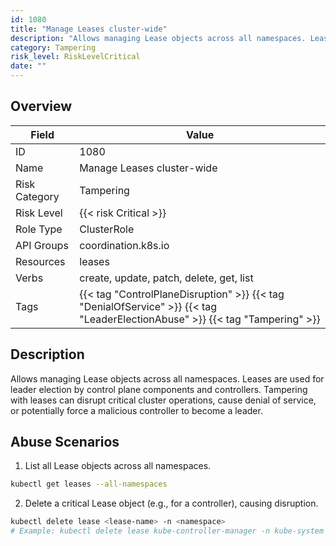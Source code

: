 ```yaml
---
id: 1080
title: "Manage Leases cluster-wide"
description: "Allows managing Lease objects across all namespaces. Leases are used for leader election by control plane components and controllers. Tampering with leases can disrupt critical cluster operations, cause denial of service, or potentially force a malicious controller to become a leader."
category: Tampering
risk_level: RiskLevelCritical
date: ""
---
```


## Overview

| Field         | Value                                                                                                                        |
| ------------- | ---------------------------------------------------------------------------------------------------------------------------- |
| ID            | 1080                                                                                                                         |
| Name          | Manage Leases cluster-wide                                                                                                   |
| Risk Category | Tampering                                                                                                                    |
| Risk Level    | {{< risk Critical >}}                                                                                                        |
| Role Type     | ClusterRole                                                                                                                  |
| API Groups    | coordination.k8s.io                                                                                                          |
| Resources     | leases                                                                                                                       |
| Verbs         | create, update, patch, delete, get, list                                                                                     |
| Tags          | {{< tag "ControlPlaneDisruption" >}} {{< tag "DenialOfService" >}} {{< tag "LeaderElectionAbuse" >}} {{< tag "Tampering" >}} |

## Description

Allows managing Lease objects across all namespaces. Leases are used for leader election by control plane components and controllers. Tampering with leases can disrupt critical cluster operations, cause denial of service, or potentially force a malicious controller to become a leader.

## Abuse Scenarios

1. List all Lease objects across all namespaces.

```bash {copy=true}
kubectl get leases --all-namespaces

```

2. Delete a critical Lease object (e.g., for a controller), causing disruption.

```bash {copy=true}
kubectl delete lease <lease-name> -n <namespace>
# Example: kubectl delete lease kube-controller-manager -n kube-system

```
